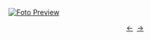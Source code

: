 [![Foto Preview](preview/201-300.avif)](https://20essentials.github.io/201-300)

<div align="center" style="display: flex; justify-content: center;">
  <a  href="https://github.com/20essentials/101-200" target="_blank">&#8592;</a>
  &nbsp;&nbsp;
  <a  href="https://github.com/20essentials/301-400" target="_blank">&#8594;</a>
</div>
